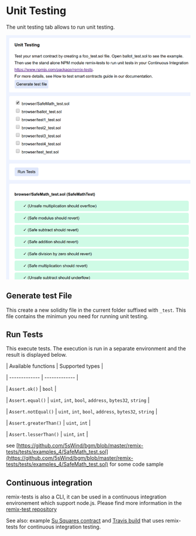 Unit Testing
============

The unit testing tab allows to run unit testing.

![image](images/remix_unittest.png)

Generate test File
------------------

This create a new solidity file in the current folder suffixed with `_test`.
This file contains the minimun you need for running unit testing.

Run Tests
---------

This execute tests. The execution is run in a separate environment and the result is displayed below.

| Available functions  | Supported types |

| ------------- | ------------- |

| `Assert.ok()`  | `bool`  |

| `Assert.equal()`  | `uint`, `int`, `bool`, `address`, `bytes32`, `string`  |

| `Assert.notEqual()` | `uint`, `int`, `bool`, `address`, `bytes32`, `string`  |

| `Assert.greaterThan()` | `uint`, `int` |

| `Assert.lesserThan()` | `uint`, `int` |

see [https://github.com/5sWind/bgm/blob/master/remix-tests/tests/examples_4/SafeMath_test.sol](https://github.com/5sWind/bgm/blob/master/remix-tests/tests/examples_4/SafeMath_test.sol) for some code sample

Continuous integration
----------------------

remix-tests is also a CLI, it can be used in a continuous integration environement which support node.js.
Please find more information in the [remix-test repository](https://github.com/5sWind/bgm/tree/master/remix-tests)

See also: example [Su Squares contract](https://github.com/su-squares/bgmchain-contract/tree/e542f37d4f8f6c7b07d90a6554424268384a4186) and [Travis build](https://travis-ci.org/su-squares/bgmchain-contract/builds/446186067) that uses remix-tests for continuous integration testing.
